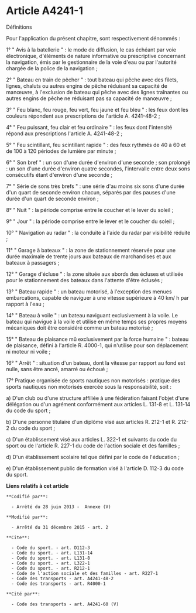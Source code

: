# Article A4241-1

Définitions 

Pour l'application du présent chapitre, sont respectivement dénommés : 

1° " Avis à la batellerie " : le mode de diffusion, le cas échéant par voie électronique, d'éléments de nature informative ou
prescriptive concernant la navigation, émis par le gestionnaire de la voie d'eau ou par l'autorité chargée de la police de la
navigation ; 

2° " Bateau en train de pêcher " : tout bateau qui pêche avec des filets, lignes, chaluts ou autres engins de pêche réduisant
sa capacité de manœuvre, à l'exclusion de bateau qui pêche avec des lignes traînantes ou autres engins de pêche ne réduisant
pas sa capacité de manœuvre ; 

3° " Feu blanc, feu rouge, feu vert, feu jaune et feu bleu " : les feux dont les couleurs répondent aux prescriptions de
l'article A. 4241-48-2 ; 

4° " Feu puissant, feu clair et feu ordinaire " : les feux dont l'intensité répond aux prescriptions l'article A.
4241-48-2 ; 

5° " Feu scintillant, feu scintillant rapide " : des feux rythmés de 40 à 60 et de 100 à 120 périodes de lumière par
minute ; 

6° " Son bref " : un son d'une durée d'environ d'une seconde ; son prolongé : un son d'une durée d'environ quatre secondes,
l'intervalle entre deux sons consécutifs étant d'environ d'une seconde ; 

7° " Série de sons très brefs " : une série d'au moins six sons d'une durée d'un quart de seconde environ chacun, séparés par
des pauses d'une durée d'un quart de seconde environ ; 

8° " Nuit " : la période comprise entre le coucher et le lever du soleil ; 

9° " Jour " : la période comprise entre le lever et le coucher du soleil ; 

10° " Navigation au radar " : la conduite à l'aide du radar par visibilité réduite ; 

11° " Garage à bateaux " : la zone de stationnement réservée pour une durée maximale de trente jours aux bateaux de
marchandises et aux bateaux à passagers ; 

12° " Garage d'écluse " : la zone située aux abords des écluses et utilisée pour le stationnement des bateaux dans l'attente
d'être éclusés ; 

13° " Bateau rapide " : un bateau motorisé, à l'exception des menues embarcations, capable de naviguer à une vitesse
supérieure à 40 km/ h par rapport à l'eau ; 

14° " Bateau à voile " : un bateau naviguant exclusivement à la voile. Le bateau qui navigue à la voile et utilise en même
temps ses propres moyens mécaniques doit être considéré comme un bateau motorisé ; 

15° " Bateau de plaisance mû exclusivement par la force humaine " : bateau de plaisance, défini à l'article R. 4000-1, qui
n'utilise pour son déplacement ni moteur ni voile ; 

16° " Arrêt " : situation d'un bateau, dont la vitesse par rapport au fond est nulle, sans être ancré, amarré ou échoué ; 

17° Pratique organisée de sports nautiques non motorisés : pratique des sports nautiques non motorisés exercée sous la
responsabilité, soit : 

a) D'un club ou d'une structure affiliée à une fédération faisant l'objet d'une délégation ou d'un agrément conformément aux
articles L. 131-8 et L. 131-14 du code du sport ; 

b) D'une personne titulaire d'un diplôme visé aux articles R. 212-1 et R. 212-2 du code du sport ; 

c) D'un établissement visé aux articles L. 322-1 et suivants du code du sport ou de l'article R. 227-1 du code de l'action
sociale et des familles ; 

d) D'un établissement scolaire tel que défini par le code de l'éducation ; 

e) D'un établissement public de formation visé à l'article D. 112-3 du code du sport.

**Liens relatifs à cet article**

	**Codifié par**:

	  - Arrêté du 28 juin 2013 -  Annexe (V)

	**Modifié par**:

	  - Arrêté du 31 décembre 2015 - art. 2

	**Cite**:

	  - Code du sport. - art. D112-3
	  - Code du sport. - art. L131-14
	  - Code du sport. - art. L131-8
	  - Code du sport. - art. L322-1
	  - Code du sport. - art. R212-1
	  - Code de l'action sociale et des familles - art. R227-1
	  - Code des transports - art. A4241-48-2
	  - Code des transports - art. R4000-1

	**Cité par**:

	  - Code des transports - art. A4241-60 (V)
